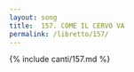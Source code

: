 ```yaml
---
layout: song
title:  157. COME IL CERVO VA
permalink: /libretto/157/
---
```

{% include canti/157.md %}   